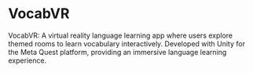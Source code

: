 # VocabVR
VocabVR: A virtual reality language learning app where users explore themed rooms to learn vocabulary interactively. Developed with Unity for the Meta Quest platform, providing an immersive language learning experience.
